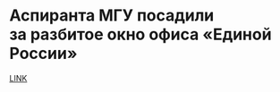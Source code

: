 # Аспиранта МГУ посадили за разбитое окно офиса «Единой России»



[LINK](https://varlamov.ru/4162320.html)